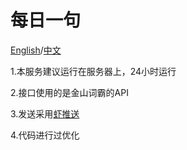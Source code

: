 # 每日一句
[English](README_EN.md)/[中文](REAMDE.md)

1.本服务建议运行在服务器上，24小时运行

2.接口使用的是金山词霸的API

3.发送采用[虾推送](https://xtuis.cn/)

4.代码进行过优化
